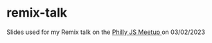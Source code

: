 # remix-talk

Slides used for my Remix talk on the [Philly JS Meetup ](https://www.meetup.com/philadelphia-javascript-developers/events/291615022/)on 03/02/2023

